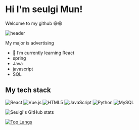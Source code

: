 # Hi I'm seulgi Mun! 

Welcome to my github 😆😆

![header](https://capsule-render.vercel.app/api?type=waving&color=auto&height=300&section=header&text=Seulgi-Mun&fontSize=90)

My major is advertising
- 🌱 I’m currently learning React
- spring
- Java
- javascript
- SQL

## My tech stack
![React](https://img.shields.io/badge/React-222222?style=for-the-badge&logo=React&logoColor=#61DAFB)
![Vue.js](https://img.shields.io/badge/vue.js-4FC08D?style=for-the-badge&logo=vue.js&logoColor=white) 
![HTML5](https://img.shields.io/badge/HTML5-E34F26?style=for-the-badge&logo=HTML5&logoColor=white)
![JavaScript](https://img.shields.io/badge/JavaScript-F7DF1E?style=for-the-badge&logo=JavaScript&logoColor=white)
![Python](https://img.shields.io/badge/Python-3766AB?style=for-the-badge&logo=Python&logoColor=white)
![MySQL](https://img.shields.io/badge/MySQL-ff69b4?style=for-the-badge&logo=MySQL&logoColor=white)


![Seulgi's GitHub stats](https://github-readme-stats.vercel.app/api?username=seulgi-mun&theme=radical)

[![Top Langs](https://github-readme-stats.vercel.app/api/top-langs/?username=seulgi-mun&layout=compact)](https://github.com/seulgi-mun/github-readme-stats)
<!--
**seulgi-mun/Seulgi-Mun** is a ✨ _special_ ✨ repository because its `README.md` (this file) appears on your GitHub profile.

Here are some ideas to get you started:

- 🔭 I’m currently working on ...
- 🌱 I’m currently learning ...
- 👯 I’m looking to collaborate on ...
- 🤔 I’m looking for help with ...
- 💬 Ask me about ...
- 📫 How to reach me: ...
- 😄 Pronouns: ...
- ⚡ Fun fact: ...
-->
